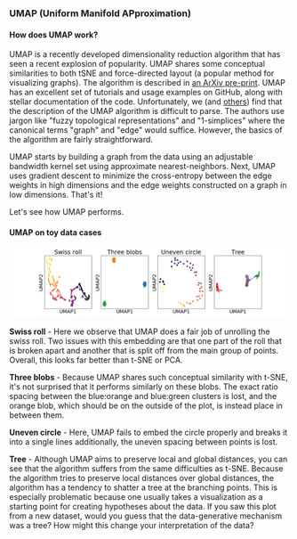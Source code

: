### UMAP (Uniform Manifold APproximation)

#### How does UMAP work?

UMAP is a recently developed dimensionality reduction algorithm that has seen a recent explosion of popularity. UMAP shares some conceptual similarities to both tSNE and force-directed layout (a popular method for visualizing graphs). The algorithm is described in [an ArXiv pre-print](https://arxiv.org/abs/1802.03426). UMAP has an excellent set of tutorials and usage examples on GitHub, along with stellar documentation of the code. Unfortunately, we (and [others](https://www.math.upenn.edu/~jhansen/2018/05/04/UMAP/)) find that the description of the UMAP algorithm is difficult to parse. The authors use jargon like "fuzzy topological representations" and "1-simplices" where the canonical terms "graph" and "edge" would suffice. However, the basics of the algorithm are fairly straightforward.

UMAP starts by building a graph from the data using an adjustable bandwidth kernel set using approximate nearest-neighbors. Next, UMAP uses gradient descent to minimize the cross-entropy between the edge weights in high dimensions and the edge weights constructed on a graph in low dimensions. That's it!

Let's see how UMAP performs.

#### UMAP on toy data cases

![UMAP on toy data](img/toy_data.UMAP.png)

**Swiss roll** - Here we observe that UMAP does a fair job of unrolling the swiss roll. Two issues with this embedding are that one part of the roll that is broken apart and another that is split off from the main group of points. Overall, this looks far better than t-SNE or PCA.

**Three blobs** - Because UMAP shares such conceptual similarity with t-SNE, it's not surprised that it performs similarly on these blobs. The exact ratio spacing between the blue:orange and blue:green clusters is lost, and the orange blob, which should be on the outside of the plot, is instead place in between them.

**Uneven circle** - Here, UMAP fails to embed the circle properly and breaks it into a single lines additionally, the uneven spacing between points is lost.

**Tree** - Although UMAP aims to preserve local and global distances, you can see that the algorithm suffers from the same difficulties as t-SNE. Because the algorithm tries to preserve local distances over global distances, the algorithm has a tendency to shatter a tree at the branching points. This is especially problematic because one usually takes a visualization as a starting point for creating hypotheses about the data. If you saw this plot from a new dataset, would you guess that the data-generative mechanism was a tree? How might this change your interpretation of the data?

